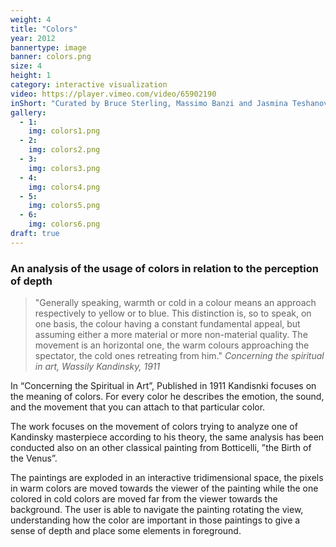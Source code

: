 ```yaml
---
weight: 4
title: "Colors"
year: 2012
bannertype: image
banner: colors.png
size: 4
height: 1
category: interactive visualization
video: https://player.vimeo.com/video/65902190
inShort: "Curated by Bruce Sterling, Massimo Banzi and Jasmina Teshanovich, ['Casa Jasmina'](http://casajasmina.arduino.cc) is an ongoing pilot project in the business space of domestic electronic networking, or, “the Internet of Things in the Home.” The goal was to integrate traditional Italian skills in furniture and interior design with emergent skills in Italian open-source electronics."
gallery:
  - 1:
    img: colors1.png
  - 2:
    img: colors2.png
  - 3:
    img: colors3.png
  - 4:
    img: colors4.png
  - 5:
    img: colors5.png
  - 6:
    img: colors6.png
draft: true
---
```

### An analysis of the usage of colors in relation to the perception of depth

>"Generally speaking, warmth or cold in a colour means an approach respectively to yellow or to blue. This distinction is, so to speak, on one basis, the colour having a constant fundamental appeal, but assuming either a more material or more non-material quality. The movement is an horizontal one, the warm colours approaching the spectator, the cold ones retreating from him."
> <cite>Concerning the spiritual in art, Wassily Kandinsky, 1911</cite>



In “Concerning the Spiritual in Art”, Published in 1911 Kandisnki focuses on the meaning of colors. For every color he describes the emotion, the sound, and the movement that you can attach to that particular color.

The work focuses on the movement of colors trying to analyze one of Kandinsky masterpiece according to his theory, the same analysis has been conducted also on an other classical painting from Botticelli, ”the Birth of the Venus”.

The paintings are exploded in an interactive tridimensional space, the pixels in warm colors are moved towards the viewer of the painting while the one colored in cold colors are moved far from the viewer towards the background.
The user is able to navigate the painting rotating the view, understanding how the color are important in those paintings to give a sense of depth and place some elements in foreground.
